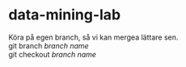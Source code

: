 # data-mining-lab

<p>Köra på egen branch, så vi kan mergea lättare sen.<br>
git branch <em>branch name</em><br>
git checkout <em>branch name</em><br></p>
